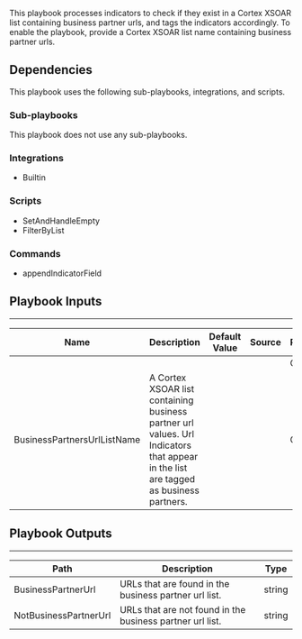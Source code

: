 This playbook processes indicators to check if they exist in a Cortex XSOAR list containing business partner urls, and tags the indicators accordingly. To enable the playbook, provide a Cortex XSOAR list name containing business partner urls.

## Dependencies
This playbook uses the following sub-playbooks, integrations, and scripts.

### Sub-playbooks
This playbook does not use any sub-playbooks.

### Integrations
* Builtin

### Scripts
* SetAndHandleEmpty
* FilterByList

### Commands
* appendIndicatorField

## Playbook Inputs
---

| **Name** | **Description** | **Default Value** | **Source** | **Required** |
| --- | --- | --- | --- | --- |
|  |  |  |  | Optional |
| BusinessPartnersUrlListName | A Cortex XSOAR list containing business partner url values. Url Indicators that appear in the list are tagged as business partners. |  |  | Optional |

## Playbook Outputs
---

| **Path** | **Description** | **Type** |
| --- | --- | --- |
| BusinessPartnerUrl | URLs that are found in the business partner url list. | string |
| NotBusinessPartnerUrl | URLs that are not found in the business partner url list. | string |

<!-- Playbook PNG image comes here -->